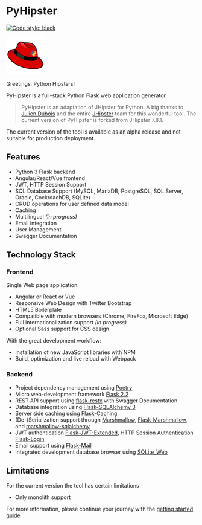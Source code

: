 # PyHipster
[![Code style: black](https://img.shields.io/badge/code%20style-black-000000.svg)](https://github.com/psf/black)

![pyhipster-logo](docs/images/logo-pyhipster_100.png "PyHipster Logo")

Greetings, Python Hipsters!

PyHipster is a full-stack Python Flask web application generator.

> PyHipster is an adaptation of JHipster for Python. A big thanks to [Julien Dubois](https://www.julien-dubois.com/) and the entire [JHipster](https://www.jhipster.tech/) team for this wonderful tool. The current version of PyHipster is forked from JHipster 7.8.1.

The current version of the tool is available as an alpha release and not suitable for production deployment.

## Features
- Python 3 Flask backend
- Angular/React/Vue frontend
- JWT, HTTP Session Support
- SQL Database Support (MySQL, MariaDB, PostgreSQL, SQL Server, Oracle, CockroachDB, SQLite)
- CRUD operations for user defined data model
- Caching
- Multilingual *(in progress)*   
- Email integration
- User Management
- Swagger Documentation

## Technology Stack
### Frontend
Single Web page application:  
- Angular or React or Vue  
- Responsive Web Design with Twitter Bootstrap  
- HTML5 Boilerplate  
- Compatible with modern browsers (Chrome, FireFox, Microsoft Edge)    
- Full internationalization support *(in progress)*   
- Optional Sass support for CSS design  

With the great development workflow:
- Installation of new JavaScript libraries with NPM  
- Build, optimization and live reload with Webpack  

### Backend
- Project dependency management using [Poetry](https://python-poetry.org/)
- Micro web-development framework [Flask 2.2](https://flask.palletsprojects.com/en/2.2.x/)   
- REST API support using [flask-restx](https://flask-restx.readthedocs.io/en/latest/) with Swagger Documentation
- Database integration using [Flask-SQLAlchemy 3](https://flask-sqlalchemy.palletsprojects.com/en/3.0.x/)    
- Server side caching using [Flask-Caching](https://flask-caching.readthedocs.io/en/latest/)
- (De-)Serialization support through [Marshmallow](https://marshmallow.readthedocs.io/en/stable/index.html), [Flask-Marshmallow](https://flask-marshmallow.readthedocs.io/en/latest/), and  [marshmallow-sqlalchemy](https://marshmallow-sqlalchemy.readthedocs.io/en/latest/index.html)    
- JWT authentication [Flask-JWT-Extended](https://flask-jwt-extended.readthedocs.io/en/stable/), HTTP Session Authentication [Flask-Login](https://flask-login.readthedocs.io/en/latest/)    
- Email support using [Flask-Mail](https://pythonhosted.org/Flask-Mail/)
- Integrated development database browser using [SQLite_Web](https://github.com/coleifer/sqlite-web)

## Limitations
For the current version the tool has certain limitations
- Only monolith support

For more information, please continue your journey with the [getting started guide](docs/getting-started.md)
